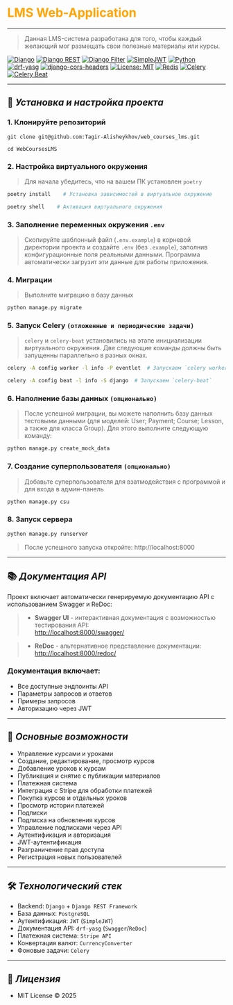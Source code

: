 <h1><span style="color: #FFA500;">LMS Web-Application</span></h1>

---

>Данная LMS-система разработана для того, чтобы каждый желающий мог размещать свои полезные материалы или курсы.

[![Django](https://img.shields.io/badge/Django-3.2.18-blue?logo=django&logoColor=white)](https://www.djangoproject.com/)
[![Django REST](https://img.shields.io/badge/DRF-3.16.0-red?logo=json&logoColor=white)](https://www.django-rest-framework.org/)
[![Django Filter](https://img.shields.io/badge/django--filter-23.1-blue?logo=filter&logoColor=white)](https://django-filter.readthedocs.io/en/stable/)
[![SimpleJWT](https://img.shields.io/badge/Simple_JWT-5.2.2-ff69b4?logo=jsonwebtokens&logoColor=white)](https://django-rest-framework-simplejwt.readthedocs.io/)
[![Python](https://img.shields.io/badge/Python-3.11+-yellow?logo=python&logoColor=white)](https://www.python.org/)
[![drf-yasg](https://img.shields.io/badge/drf--yasg-1.21.6-brightgreen?logo=swagger&logoColor=white)](https://drf-yasg.readthedocs.io/en/stable/readme.html#usage)
[![django-cors-headers](https://img.shields.io/badge/django--cors--headers-4.3.1-success?logo=cors&logoColor=white)](https://pypi.org/project/django-cors-headers/)
[![License: MIT](https://img.shields.io/badge/License-MIT-green)](https://opensource.org/licenses/MIT)
[![Redis](https://img.shields.io/badge/Redis-7.0+-red?logo=redis&logoColor=white)](https://redis.readthedocs.io/en/stable/index.html)
[![Celery](https://img.shields.io/badge/Celery-5.3+-informational?logo=celery&logoColor=white)](https://docs.celeryq.dev/en/stable/)
[![Celery Beat](https://img.shields.io/badge/Celery_Beat-2.5.0-blueviolet?logo=clockify&logoColor=white)](https://pypi.org/project/django-celery-beat/)

---

## 🧰 _Установка и настройка проекта_

### 1. Клонируйте репозиторий
```commandline
git clone git@github.com:Tagir-Alisheykhov/web_courses_lms.git
``` 
```commandline
cd WebCoursesLMS   
```

### 2. Настройка виртуального окружения
>Для начала убедитесь, что на вашем ПК установлен `poetry`
```bash
poetry install    # Установка зависимостей в виртуальное окружение
```
```bash
poetry shell    # Активация виртуального окружения 
```

### 3. Заполнение переменных окружения `.env` 
> Скопируйте шаблонный файл (`.env.example`) в корневой директории проекта и создайте 
> `.env` (без `.example`), заполнив 
> конфигурационные поля реальными данными. Программа автоматически 
> загрузит эти данные для работы приложения. 

### 4. Миграции
>Выполните миграцию в базу данных
```bash
python manage.py migrate
```

### 5. Запуск Celery `(отложенные и периодические задачи)`
> `celery` и `celery-beat` установились на этапе инициализации 
> виртуального окружения. Две следующие команды должны быть запущенны параллельно 
> в разных окнах.
```bash
celery -A config worker -l info -P eventlet  # Запускаем `celery worker`
```
```bash
celery -A config beat -l info -S django  # Запускаем `celery-beat`
```

### 6. Наполнение базы данных `(опционально)`

> После успешной миграции, вы можете наполнить базу данных тестовыми данными (для моделей: User; Payment;
> Course; Lesson, а также для класса Group). Для этого выполните следующую команду:
```bash
python manage.py create_mock_data
```

### 7. Создание суперпользователя `(опционально)`

> Добавьте суперпользователя для взатмодействия с программой и для входа в админ-панель
```bash
python manage.py csu
```

### 8. Запуск сервера
```bash
python manage.py runserver
```
>После успешного запуска откройте: http://localhost:8000

---

## 📚 _Документация API_

Проект включает автоматически генерируемую документацию API с использованием Swagger и ReDoc:

>- **Swagger UI** - интерактивная документация с возможностью тестирования API:  
  [http://localhost:8000/swagger/](http://localhost:8000/swagger/)
  
>- **ReDoc** - альтернативное представление документации:  
  [http://localhost:8000/redoc/](http://localhost:8000/redoc/)

### Документация включает:
- Все доступные эндпоинты API
- Параметры запросов и ответов
- Примеры запросов
- Авторизацию через JWT

---

## 🌟 _Основные возможности_
- Управление курсами и уроками
- Создание, редактирование, просмотр курсов
- Добавление уроков к курсам
- Публикация и снятие с публикации материалов
- Платежная система
- Интеграция с Stripe для обработки платежей
- Покупка курсов и отдельных уроков
- Просмотр истории платежей
- Подписки
- Подписка на обновления курсов
- Управление подписками через API
- Аутентификация и авторизация
- JWT-аутентификация
- Разграничение прав доступа
- Регистрация новых пользователей

---

## 🛠 _Технологический стек_
- Backend: `Django` + `Django REST Framework`
- База данных: `PostgreSQL`
- Аутентификация: `JWT` (`SimpleJWT`)
- Документация API: `drf-yasg` (`Swagger`/`ReDoc`)
- Платежная система: `Stripe API`
- Конвертация валют: `CurrencyConverter`
- Фоновые задачи: `Celery`

---

## 📄 _Лицензия_
- MIT License © 2025
